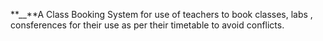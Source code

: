 **__**A Class Booking System for use of teachers to book classes, labs , consferences for their use as per their timetable to avoid conflicts.